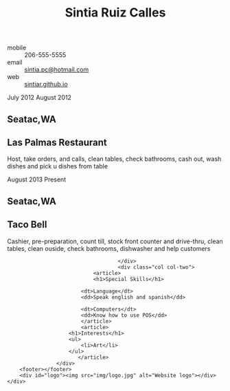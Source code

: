 <!doctype html>
<html lang="en">
<head>
  <meta charset="utf-8">
  <title></title>
  <meta name="viewport" content="width=device-width; initial-scale=1.0; maximum-scale=1.0; user-scalable=0;">
  <link rel="stylesheet" href="css/style.css">
</head>
<body>
  <div id="container">
		<div id="inner-wrap">		
		    <div id="main" role="main">
				<div class="col col-one">
					<div>
					    <header>
							<hgroup>							
								<h1>Sintia Ruiz Calles</h1>
								<h2></h2>
							</hgroup>
					    </header>						
						<div id="contact-info">
							<dl>
								<dt>mobile</dt>
								<dd>206-555-5555</dd>
								<dt>email</dt>
								<dd><a href="mailto:nobody.special@nobodycares.com?subject=feedback">sintia.pc@hotmail.com</a></dd>
								<dt>web</dt>
								<dd><a href="#">sintiar.github.io</a></dd>
							</dl>
						</div>							
						<article>
							<div class="date-ranges">
							    <span class="job-start">July 2012</span>
							    <span class="job-end">August 2012</span>
							</div>						
							<hgroup>
								<h1 class="job-location">Seatac,WA</h1>
								<h2 class="job-title">Las Palmas Restaurant</h2>														
							</hgroup>
							<p class="job-details">Host, take orders, and calls, clean tables, check bathrooms, cash out, wash dishes and pick u dishes from table</p>
						</article>
						<article>
							<div class="date-ranges">
							    <span class="job-start">August 2013</span>
							    <span class="job-end">Present</span>
							</div>							
							<hgroup>
								<h1 class="job-location">Seatac,WA</h1>
								<h2 class="job-title">Taco Bell</h2>								
							</hgroup>							
							<p class="job-details">Cashier, pre-preparation, count till, stock front counter and drive-thru, clean tables, clean ouside, check bathrooms, dishwasher and help customers</p>

				                        </div>
				                        <div class="col col-two">	
				             	<article>
					        	<h1>Special Skills</h1>
						 
							<dt>Language</dt>
							<dd>Speak english and spanish</dd>
						
							<dt>Computers</dt>
							<dd>Know how to use POS</dd>
					        </article>
			         		<article>
						<h1>Interests</h1>
						<ul>
							<li>Art</li>
						</ul>
					       </article>		
					</div>
	    <footer></footer>
		<div id="logo"><img src="img/logo.jpg" alt="Website logo"></div>
	</div>
  </div>
</body>
</html>
